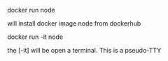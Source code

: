 docker run node

will install docker image node from dockerhub

docker run -it node

the [-it] will be open a terminal. This is a pseudo-TTY